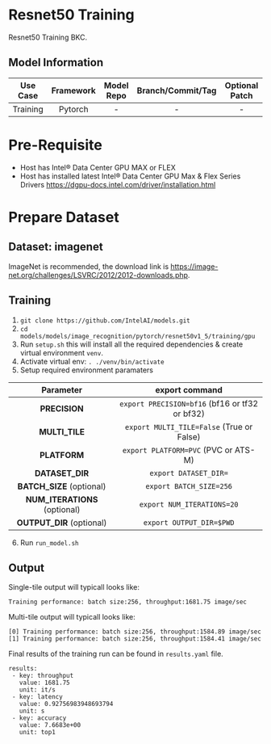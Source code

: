 # Resnet50 Training

Resnet50 Training BKC.

## Model Information

| **Use Case** | **Framework** | **Model Repo** | **Branch/Commit/Tag** | **Optional Patch** |
|:---:| :---: |:--------------:|:---------------------:|:------------------:|
|  Training    |    Pytorch    |       -        |           -           |         -          |

# Pre-Requisite
* Host has Intel® Data Center GPU MAX or FLEX
* Host has installed latest Intel® Data Center GPU Max & Flex Series Drivers https://dgpu-docs.intel.com/driver/installation.html

# Prepare Dataset
## Dataset: imagenet
ImageNet is recommended, the download link is https://image-net.org/challenges/LSVRC/2012/2012-downloads.php.

## Training
1. `git clone https://github.com/IntelAI/models.git`
2. `cd models/models/image_recognition/pytorch/resnet50v1_5/training/gpu`
3. Run `setup.sh` this will install all the required dependencies & create virtual environment `venv`.
4. Activate virtual env: `. ./venv/bin/activate`
5. Setup required environment paramaters

| **Parameter**                |                                  **export command**                                  |
|:---------------------------:|:------------------------------------------------------------------------------------:|
| **PRECISION**                | `export PRECISION=bf16` (bf16 or tf32 or bf32)                                       |
| **MULTI_TILE**               | `export MULTI_TILE=False` (True or False)                                            |
| **PLATFORM**                 | `export PLATFORM=PVC` (PVC or ATS-M)                                                 |
| **DATASET_DIR**              |                               `export DATASET_DIR=`                                  |
| **BATCH_SIZE** (optional)    |                               `export BATCH_SIZE=256`                                |
|**NUM_ITERATIONS** (optional) |                               `export NUM_ITERATIONS=20`                             |
| **OUTPUT_DIR** (optional)    |                               `export OUTPUT_DIR=$PWD`                               |
6. Run `run_model.sh`

## Output

Single-tile output will typicall looks like:

```
Training performance: batch size:256, throughput:1681.75 image/sec
```

Multi-tile output will typicall looks like:
```
[0] Training performance: batch size:256, throughput:1584.89 image/sec
[1] Training performance: batch size:256, throughput:1584.41 image/sec
```
Final results of the training run can be found in `results.yaml` file.

```
results:
 - key: throughput
   value: 1681.75
   unit: it/s
 - key: latency
   value: 0.92756983948693794
   unit: s
 - key: accuracy
   value: 7.6683e+00
   unit: top1
```
